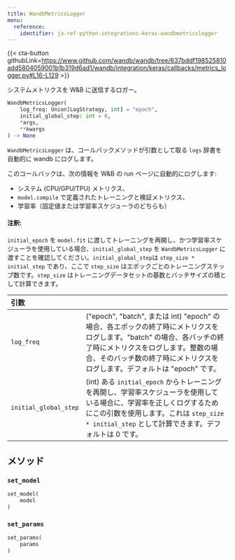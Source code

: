 ```yaml
---
title: WandbMetricsLogger
menu:
  reference:
    identifier: ja-ref-python-integrations-keras-wandbmetricslogger
---
```


{{< cta-button githubLink=https://www.github.com/wandb/wandb/tree/637bddf198525810add5804059001b1b319d6ad1/wandb/integration/keras/callbacks/metrics_logger.py#L16-L129 >}}

システムメトリクスを W&B に送信するロガー。

```python
WandbMetricsLogger(
    log_freq: Union[LogStrategy, int] = "epoch",
    initial_global_step: int = 0,
    *args,
    **kwargs
) -> None
```

`WandbMetricsLogger` は、コールバックメソッドが引数として取る `logs` 辞書を自動的に wandb にログします。

このコールバックは、次の情報を W&B の run ページに自動的にログします:

* システム (CPU/GPU/TPU) メトリクス、
* `model.compile` で定義されたトレーニングと検証メトリクス、
* 学習率（固定値または学習率スケジューラのどちらも）

#### 注釈:

`initial_epoch` を `model.fit` に渡してトレーニングを再開し、かつ学習率スケジューラを使用している場合、`initial_global_step` を `WandbMetricsLogger` に渡すことを確認してください。`initial_global_step`は `step_size * initial_step` であり、ここで `step_size` はエポックごとのトレーニングステップ数です。`step_size` はトレーニングデータセットの基数とバッチサイズの積として計算できます。

| 引数 |  |
| :--- | :--- |
|  `log_freq` |  ("epoch", "batch", または int) "epoch" の場合、各エポックの終了時にメトリクスをログします。"batch" の場合、各バッチの終了時にメトリクスをログします。整数の場合、そのバッチ数の終了時にメトリクスをログします。デフォルトは "epoch" です。 |
|  `initial_global_step` |  (int) ある `initial_epoch` からトレーニングを再開し、学習率スケジューラを使用している場合に、学習率を正しくログするためにこの引数を使用します。これは `step_size * initial_step` として計算できます。デフォルトは 0 です。 |

## メソッド

### `set_model`

```python
set_model(
    model
)
```

### `set_params`

```python
set_params(
    params
)
```
